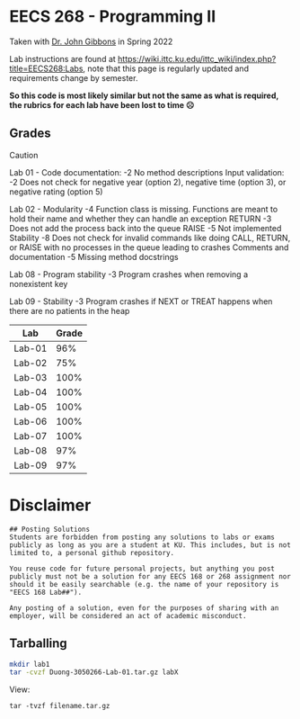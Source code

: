 # EECS 268 - Programming II

Taken with [Dr. John Gibbons](https://eecs.ku.edu/people/john-gibbons) in Spring 2022

Lab instructions are found at https://wiki.ittc.ku.edu/ittc_wiki/index.php?title=EECS268:Labs, note that this page is regularly updated and
requirements change by semester. 

**So this code is most likely similar but not the same as what is required, the rubrics for each lab have been lost to time ☹️**

## Grades

> [!CAUTION]
> Lab 01 - Code documentation: -2 No method descriptions Input validation: -2 Does not check for negative year (option 2), negative time (option 3), or negative rating (option 5)
>
> Lab 02 - Modularity -4 Function class is missing. Functions are meant to hold their name and whether they can handle an exception RETURN -3 Does not add the process back into the queue RAISE -5 Not implemented Stability -8 Does not check for invalid commands like doing CALL, RETURN, or RAISE with no processes in the queue leading to crashes Comments and documentation -5 Missing method docstrings
>
> Lab 08 - Program stability -3 Program crashes when removing a nonexistent key
>
> Lab 09 - Stability -3 Program crashes if NEXT or TREAT happens when there are no patients in the heap


| Lab    | Grade |
| ------ | ----- |
| Lab-01 | 96%   |
| Lab-02 | 75%   |
| Lab-03 | 100%  |
| Lab-04 | 100%  |
| Lab-05 | 100%  |
| Lab-06 | 100%  |
| Lab-07 | 100%  |
| Lab-08 | 97%   |
| Lab-09 | 97%   |


# Disclaimer

```
## Posting Solutions
Students are forbidden from posting any solutions to labs or exams publicly as long as you are a student at KU. This includes, but is not limited to, a personal github repository.

You reuse code for future personal projects, but anything you post publicly must not be a solution for any EECS 168 or 268 assignment nor should it be easily searchable (e.g. the name of your repository is "EECS 168 Lab##").

Any posting of a solution, even for the purposes of sharing with an employer, will be considered an act of academic misconduct.
```

## Tarballing

```bash
mkdir lab1
tar -cvzf Duong-3050266-Lab-01.tar.gz labX
```

View:
```
tar -tvzf filename.tar.gz
```
